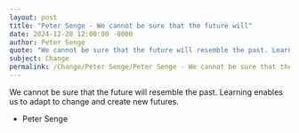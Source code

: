 ```yaml
---
layout: post
title: "Peter Senge - We cannot be sure that the future will"
date: 2024-12-28 12:00:00 -0000
author: Peter Senge
quote: "We cannot be sure that the future will resemble the past. Learning enables us to adapt to change and create new futures."
subject: Change
permalink: /Change/Peter Senge/Peter Senge - We cannot be sure that the future will
---
```


We cannot be sure that the future will resemble the past. Learning enables us to adapt to change and create new futures.

- Peter Senge

